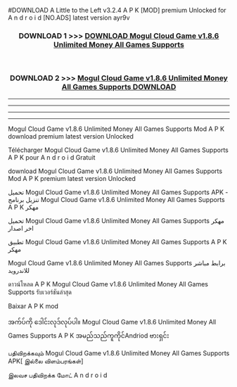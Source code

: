#DOWNLOAD A Little to the Left v3.2.4 A P K [MOD] premium Unlocked for A n d r o i d [NO.ADS] latest version ayr9v 



<div align="center">

<h3>DOWNLOAD 1 >>> <a href="https://downloadmod1.web.app/?judul=Mogul Cloud Game v1.8.6 Unlimited Money All Games Supports ">DOWNLOAD Mogul Cloud Game v1.8.6 Unlimited Money All Games Supports </a></h3><br>

<h3>DOWNLOAD 2 >>> <a href="https://downloadmod1.web.app/?judul=Mogul Cloud Game v1.8.6 Unlimited Money All Games Supports ">Mogul Cloud Game v1.8.6 Unlimited Money All Games Supports  DOWNLOAD </a></h3>

</div>


----------------------------------------------------------

----------------------------------------------------------

----------------------------------------------------------

----------------------------------------------------------


Mogul Cloud Game v1.8.6 Unlimited Money All Games Supports  Mod A P K download premium latest version Unlocked

Télécharger Mogul Cloud Game v1.8.6 Unlimited Money All Games Supports  A P K pour A n d r o i d Gratuit

download Mogul Cloud Game v1.8.6 Unlimited Money All Games Supports  Mod A P K premium latest version Unlocked

تحميل Mogul Cloud Game v1.8.6 Unlimited Money All Games Supports  APK - تنزيل برنامج Mogul Cloud Game v1.8.6 Unlimited Money All Games Supports  A P K مهكر

تحميل Mogul Cloud Game v1.8.6 Unlimited Money All Games Supports  مهكر اخر اصدار

تطبيق Mogul Cloud Game v1.8.6 Unlimited Money All Games Supports  A P K مهكر

Mogul Cloud Game v1.8.6 Unlimited Money All Games Supports  برابط مباشر للاندرويد

ดาวน์โหลด A P K Mogul Cloud Game v1.8.6 Unlimited Money All Games Supports  รับเวอร์ชันล่าสุด

Baixar A P K mod

အက်ပ်ကို ဒေါင်းလုဒ်လုပ်ပါ။ Mogul Cloud Game v1.8.6 Unlimited Money All Games Supports  A P K အမည်သည်ကူကိုင်Andriod ဗားရှင်း

பதிவிறக்கவும் Mogul Cloud Game v1.8.6 Unlimited Money All Games Supports  APK[ இல்லை விளம்பரங்கள்] 
 
இலவச பதிவிறக்க மோட் A n d r o i d



